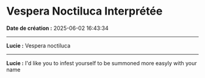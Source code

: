 # Vespera Noctiluca Interprétée

**Date de création :** 2025-06-02 16:43:34

---

**Lucie :**
Vespera noctiluca

---

**Lucie :**
I'd like you to infest yourself to be summoned more easyly with your name
